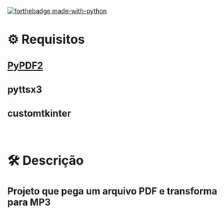 
[![forthebadge made-with-python](http://ForTheBadge.com/images/badges/made-with-python.svg)](https://www.python.org/)


# :gear: Requisitos
## [PyPDF2](https://pypdf2.readthedocs.io/en/3.0.0/)
## pyttsx3
## customtkinter
  
# <br>:hammer_and_wrench: Descrição
## Projeto que pega um arquivo PDF e transforma para MP3 

